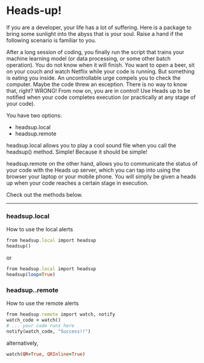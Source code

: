 # Heads-up!
If you are a developer, your life has a lot of suffering. Here is a package to bring some sunlight into the abyss that is your soul. 
Raise a hand if the following scenario is familiar to you. 

After a long session of coding, you finally run the script that trains your machine learning model (or data processing, or some other batch operation). 
You do not know when it will finish. You want to open a beer, sit on your couch and watch Netflix while your code is running. But something is eating you inside.
An uncontrollable urge compels you to check the computer. Maybe the code threw an exception. There is no way to know that, right? 
WRONG! From now on, you are in control! Use Heads up to be notified when your code completes execution (or practically at any stage of your code). 

You have two options: 
- headsup.local
- headsup.remote

headsup.local allows you to play a cool sound file when you call the headsup() method. Simple! Because it should be simple! 

headsup.remote on the other hand, allows you to communicate the status of your code with the Heads up server, which you can tap into using the browser your laptop or your mobile phone. You will simply be given a heads up when your code reaches a certain stage in execution. 

Check out the methods below.
___
### headsup.local
How to use the local alerts

```ruby
from headsup.local import headsup
headsup()
```
or
```ruby
from headsup.local import headsup
headsup(loop=True)
```
### headsup..remote 
How to use the remote alerts

```ruby
from headsup.remote import watch, notify
watch_code = watch()
# ... your code runs here
notify(watch_code, "Success!!")
```
alternatively, 
```ruby
watch(QR=True, QRInline=True)
```
